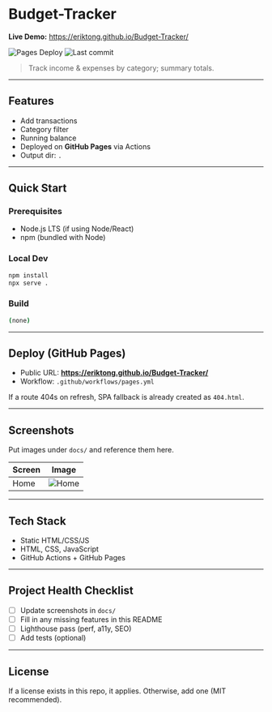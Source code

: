 # Budget-Tracker

**Live Demo:** https://eriktong.github.io/Budget-Tracker/

![Pages Deploy](https://github.com/eriktong/Budget-Tracker/actions/workflows/pages.yml/badge.svg) ![Last commit](https://img.shields.io/github/last-commit/eriktong/Budget-Tracker) 


> Track income & expenses by category; summary totals.

---

## Features
- Add transactions
- Category filter
- Running balance
- Deployed on **GitHub Pages** via Actions
- Output dir: `.`


---

## Quick Start

### Prerequisites
- Node.js LTS (if using Node/React)
- npm (bundled with Node)

### Local Dev
```bash
npm install
npx serve .
```

### Build
```bash
(none)
```

---

## Deploy (GitHub Pages)
- Public URL: **https://eriktong.github.io/Budget-Tracker/**
- Workflow: `.github/workflows/pages.yml`


If a route 404s on refresh, SPA fallback is already created as `404.html`.

---

## Screenshots
Put images under `docs/` and reference them here.

| Screen | Image |
| --- | --- |
| Home | ![Home](docs/screenshot-1.png) |

---

## Tech Stack
- Static HTML/CSS/JS
- HTML, CSS, JavaScript
- GitHub Actions + GitHub Pages

---

## Project Health Checklist
- [ ] Update screenshots in `docs/`
- [ ] Fill in any missing features in this README
- [ ] Lighthouse pass (perf, a11y, SEO)
- [ ] Add tests (optional)

---

## License
If a license exists in this repo, it applies. Otherwise, add one (MIT recommended).

